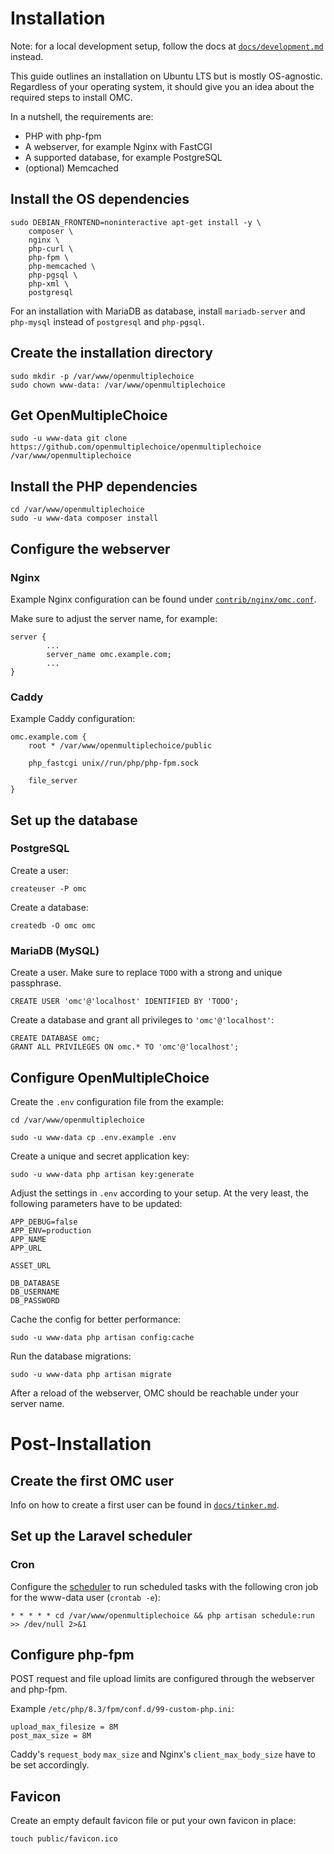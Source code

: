 # Installation

Note: for a local development setup, follow the docs at
[`docs/development.md`](./development.md) instead.

This guide outlines an installation on Ubuntu LTS but is mostly OS-agnostic.
Regardless of your operating system, it should give you an idea about the
required steps to install OMC.

In a nutshell, the requirements are:

* PHP with php-fpm
* A webserver, for example Nginx with FastCGI
* A supported database, for example PostgreSQL
* (optional) Memcached

## Install the OS dependencies

```
sudo DEBIAN_FRONTEND=noninteractive apt-get install -y \
    composer \
    nginx \
    php-curl \
    php-fpm \
    php-memcached \
    php-pgsql \
    php-xml \
    postgresql
```

For an installation with MariaDB as database, install `mariadb-server` and
`php-mysql` instead of `postgresql` and `php-pgsql`.

## Create the installation directory

```
sudo mkdir -p /var/www/openmultiplechoice
sudo chown www-data: /var/www/openmultiplechoice
```

## Get OpenMultipleChoice

```
sudo -u www-data git clone https://github.com/openmultiplechoice/openmultiplechoice /var/www/openmultiplechoice
```

## Install the PHP dependencies

```
cd /var/www/openmultiplechoice
sudo -u www-data composer install
```

## Configure the webserver

### Nginx

Example Nginx configuration can be found under [`contrib/nginx/omc.conf`](../contrib/nginx/omc.conf).

Make sure to adjust the server name, for example:

```
server {
        ...
        server_name omc.example.com;
        ...
}
```

### Caddy

Example Caddy configuration:

```
omc.example.com {
	root * /var/www/openmultiplechoice/public

	php_fastcgi unix//run/php/php-fpm.sock

	file_server
}
```

## Set up the database

### PostgreSQL

Create a user:

```
createuser -P omc
```

Create a database:

```
createdb -O omc omc
```

### MariaDB (MySQL)

Create a user. Make sure to replace `TODO` with a strong and unique passphrase.

```
CREATE USER 'omc'@'localhost' IDENTIFIED BY 'TODO';
```

Create a database and grant all privileges to `'omc'@'localhost'`:

```
CREATE DATABASE omc;
GRANT ALL PRIVILEGES ON omc.* TO 'omc'@'localhost';
```

## Configure OpenMultipleChoice

Create the `.env` configuration file from the example:

```
cd /var/www/openmultiplechoice

sudo -u www-data cp .env.example .env
```

Create a unique and secret application key:

```
sudo -u www-data php artisan key:generate
```

Adjust the settings in `.env` according to your setup. At the very least,
the following parameters have to be updated:

```
APP_DEBUG=false
APP_ENV=production
APP_NAME
APP_URL

ASSET_URL

DB_DATABASE
DB_USERNAME
DB_PASSWORD
```

Cache the config for better performance:

```
sudo -u www-data php artisan config:cache
```

Run the database migrations:

```
sudo -u www-data php artisan migrate
```

After a reload of the webserver, OMC should be reachable under your server name.

# Post-Installation

## Create the first OMC user

Info on how to create a first user can be found in [`docs/tinker.md`](./tinker.md#add-user).

## Set up the Laravel scheduler

### Cron

Configure the [scheduler](https://laravel.com/docs/10.x/scheduling#running-the-scheduler)
to run scheduled tasks with the following cron job for the www-data user
(`crontab -e`):

```
* * * * * cd /var/www/openmultiplechoice && php artisan schedule:run >> /dev/null 2>&1
```

## Configure php-fpm

POST request and file upload limits are configured through the webserver
and php-fpm.

Example `/etc/php/8.3/fpm/conf.d/99-custom-php.ini`:

```
upload_max_filesize = 8M
post_max_size = 8M
```

Caddy's `request_body` `max_size` and Nginx's `client_max_body_size` have
to be set accordingly.

## Favicon

Create an empty default favicon file or put your own favicon in place:

```
touch public/favicon.ico
```
